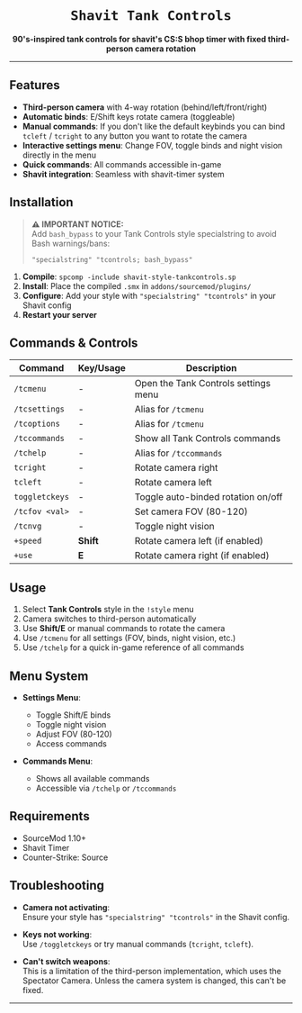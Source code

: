 <div align="center">
  <h1><code>Shavit Tank Controls</code></h1>
  <p>
    <strong>90's-inspired tank controls for shavit's CS:S bhop timer with fixed third-person camera rotation</strong>
  </p>
</div>

---

## Features

- **Third-person camera** with 4-way rotation (behind/left/front/right)
- **Automatic binds**: E/Shift keys rotate camera (toggleable)
- **Manual commands**: If you don't like the default keybinds you can bind `tcleft` / `tcright` to any button you want to rotate the camera
- **Interactive settings menu**: Change FOV, toggle binds and night vision directly in the menu
- **Quick commands**: All commands accessible in-game
- **Shavit integration**: Seamless with shavit-timer system

## Installation

> **⚠️ IMPORTANT NOTICE:**  
> Add `bash_bypass` to your Tank Controls style specialstring to avoid Bash warnings/bans:
> ```
> "specialstring" "tcontrols; bash_bypass"
> ```

1. **Compile**: `spcomp -include shavit-style-tankcontrols.sp`
2. **Install**: Place the compiled `.smx` in `addons/sourcemod/plugins/`
3. **Configure**: Add your style with `"specialstring" "tcontrols"` in your Shavit config
4. **Restart your server**

## Commands & Controls

| Command         | Key/Usage      | Description                              |
|-----------------|---------------|------------------------------------------|
| `/tcmenu`       | -             | Open the Tank Controls settings menu     |
| `/tcsettings`   | -             | Alias for `/tcmenu`                      |
| `/tcoptions`    | -             | Alias for `/tcmenu`                      |
| `/tccommands`   | -             | Show all Tank Controls commands     |
| `/tchelp`       | -             | Alias for `/tccommands`                  |
| `tcright`       | -             | Rotate camera right                      |
| `tcleft`        | -             | Rotate camera left                       |
| `toggletckeys`  | -             | Toggle auto-binded rotation on/off       |
| `/tcfov <val>`  | -             | Set camera FOV (80-120)                  |
| `/tcnvg`        | -             | Toggle night vision                      |
| `+speed`        | **Shift**     | Rotate camera left (if enabled)          |
| `+use`          | **E**         | Rotate camera right (if enabled)         |


## Usage

1. Select **Tank Controls** style in the `!style` menu
2. Camera switches to third-person automatically
3. Use **Shift/E** or manual commands to rotate the camera
4. Use `/tcmenu` for all settings (FOV, binds, night vision, etc.)
5. Use `/tchelp` for a quick in-game reference of all commands

## Menu System

- **Settings Menu**:  
  - Toggle Shift/E binds  
  - Toggle night vision  
  - Adjust FOV (80-120)  
  - Access commands

- **Commands Menu**:  
  - Shows all available commands  
  - Accessible via `/tchelp` or `/tccommands`


## Requirements

- SourceMod 1.10+
- Shavit Timer
- Counter-Strike: Source

## Troubleshooting

- **Camera not activating**:  
  Ensure your style has `"specialstring" "tcontrols"` in the Shavit config.

- **Keys not working**:  
  Use `/toggletckeys` or try manual commands (`tcright`, `tcleft`).

- **Can't switch weapons**:  
  This is a limitation of the third-person implementation, which uses the Spectator Camera. Unless the camera system is changed, this can't be fixed.

---